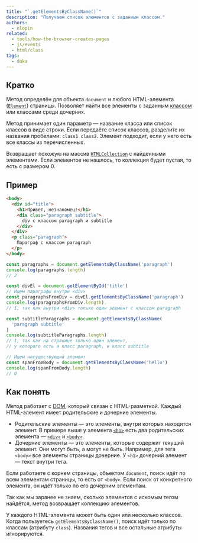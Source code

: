 ```yaml
---
title: "`.getElementsByClassName()`"
description: "Получаем список элементов с заданным классом."
authors:
  - nlopin
related:
  - tools/how-the-browser-creates-pages
  - js/events
  - html/class
tags:
  - doka
---
```


## Кратко

Метод определён для объекта `document` и любого HTML-элемента ([`Element`](/js/element/)) страницы. Позволяет найти все элементы с заданным [классом](/html/class/) или классами среди дочерних.

Метод принимает один параметр — название класса или список классов в виде строки. Если передаёте список классов, разделите их названия пробелами: `class1 class2`. Элемент подходит, если у него есть все классы из перечисленных.

Возвращает похожую на массив [`HTMLCollection`](/js/htmlcollection-and-nodelist/) с найденными элементами. Если элементов не нашлось, то коллекция будет пустая, то есть с размером 0.

## Пример

```html
<body>
  <div id="title">
    <h1>Привет, незнакомец!</h1>
    <div class="paragraph subtitle">
      div с классом paragraph и subtitle
    </div>
  </div>
  <p class="paragraph">
    Параграф с классом paragraph
  </p>
</body>
```

```js
const paragraphs = document.getElementsByClassName('paragraph')
console.log(paragraphs.length)
// 2

const divEl = document.getElementById('title')
// Ищем параграфы внутри <div>
const paragraphsFromDiv = divEl.getElementsByClassName('paragraph')
console.log(paragraphsFromDiv.length)
// 1, так как внутри <div> только один элемент с классом paragraph

const subtitleParagraphs = document.getElementsByClassName(
  'paragraph subtitle'
)
console.log(subtitleParagraphs.length)
// 1, так как на странице только один элемент,
// у которого есть и класс paragraph, и класс subtitle

// Ищем несуществующий элемент
const spanFromBody = document.getElementsByClassName('hello')
console.log(spanFromBody.length)
// 0
```

## Как понять

Метод работает с [DOM](/js/dom/), который связан с HTML-разметкой. Каждый HTML-элемент имеет родительские и дочерние элементы.

- Родительские элементы — это элементы, внутри которых находится элемент. В примере выше у элемента [`<h1>`](/html/h1-h6/) есть два родительских элемента — [`<div>`](/html/div/) и [`<body>`](/html/body/).
- Дочерние элементы — это элементы, которые содержит текущий элемент. Они могут быть, а могут не быть. Например, для тега `<body>` все элементы страницы дочерние. У `<h1>` дочерний элемент — текст внутри тега.

Если работаете с корнем страницы, объектом `document`, поиск идёт по всем элементам страницы, то есть от `<body>`. Если поиск от конкретного элемента, он идёт только по его дочерним элементам.

Так как мы заранее не знаем, сколько элементов с искомым тегом найдётся, метод возвращает коллекцию элементов.

У каждого HTML-элемента может быть один или несколько классов. Когда пользуетесь `getElementsByClassName()`, поиск идёт только по классам (атрибуту `class`). Названия тегов и все остальные атрибуты игнорируются.
